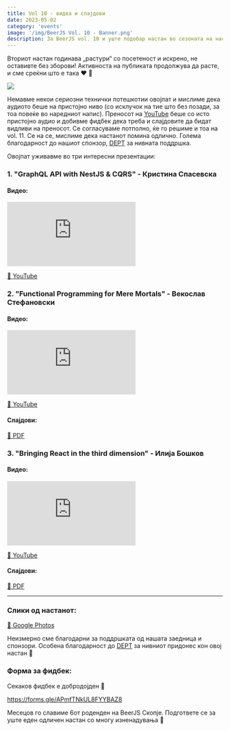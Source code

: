 ```yaml
---
title: Vol 10 - видеа и слајдови
date: 2023-05-02
category: 'events'
image: '/img/BeerJS Vol. 10 - Banner.png'
description: За BeerJS vol. 10 и уште подобар настан во сезоната на настани за 2023 🍻
---
```


Вториот настан годинава „растури“ со посетеност и искрено, не оставивте без зборови! Активноста на публиката продолжува
да расте, и сме среќни што е така ❤️ 🍻

<img src="/img/BeerJS Vol. 10 - Banner.png" />

Немавме некои сериозни технички потешкотии овојпат и мислиме дека аудиото беше на пристојно ниво (со исклучок на тие што
без позади, за тоа повеќе во наредниот напис). Преносот на [YouTube](https://www.youtube.com/watch?v=5OZ8Px8Shmc) беше
со исто пристојно аудио и добивме фидбек дека треба и слајдовите да бидат видливи на преносот. Се согласуваме потполно,
ќе го решиме и тоа на vol. 11. Се на се, мислиме дека настанот помина одлично. Голема благодарност до нашиот спонзор,
[DEPT](https://deptagency.com) за нивната поддршка.

Овојпат уживавме во три интересни презентации:

### 1. "GraphQL API with NestJS & CQRS" - **Кристина Спасевска**

#### Видео:

<div class="iframe-wrapper"><iframe src="https://www.youtube.com/embed/sGd1xylebm8" frameborder="0" allowfullscreen></iframe></div>

[🔗 YouTube](https://www.youtube.com/watch?v=sGd1xylebm8)

### 2. "Functional Programming for Mere Mortals" - **Векослав Стефановски**

#### Видео:

<div class="iframe-wrapper"><iframe src="https://www.youtube.com/embed/CZJeaNBa9h8" frameborder="0" allowfullscreen></iframe></div>

[🔗 YouTube](https://www.youtube.com/watch?v=CZJeaNBa9h8)

#### Слајдови:

[🔗 PDF](/10_-_Functional.pdf)

### 3. "Bringing React in the third dimension" - **Илија Бошков**

#### Видео:

<div class="iframe-wrapper"><iframe src="https://www.youtube.com/embed/ONQcgqtU768" frameborder="0" allowfullscreen></iframe></div>

[🔗 YouTube](https://www.youtube.com/watch?v=ONQcgqtU768)

#### Слајдови:

[🔗 PDF](/Bringing_React_Into_the_Third_Dimension.pdf)

---

### Слики од настанот:

[🔗 Google Photos](https://photos.app.goo.gl/25fYRSGneq4xYAJD7)

Неизмерно сме благодарни за поддршката од нашата заедница и спонзори. Особена благодарност до
[DEPT](https://deptagency.com) за нивниот придонес кон овој настан 🍻

### Форма за фидбек:

Секаков фидбек е добродојден 🍻

https://forms.gle/APmfTNkUL8FYYBAZ8

Месецов го славиме 6от роденден на BeerJS Скопје. Подгответе се за уште еден одличен настан со многу изненадувања 🍻
